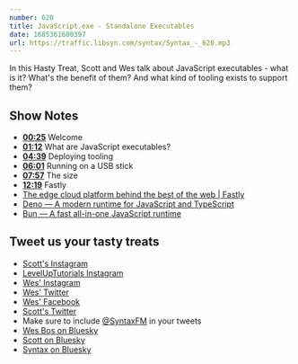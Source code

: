 ```yaml
---
number: 620
title: JavaScript.exe - Standalone Executables 
date: 1685361600397
url: https://traffic.libsyn.com/syntax/Syntax_-_620.mp3
---
```


In this Hasty Treat, Scott and Wes talk about JavaScript executables - what is it? What's the benefit of them? And what kind of tooling exists to support them?

## Show Notes

* **[00:25](#t=00:25)** Welcome
* **[01:12](#t=01:12)** What are JavaScript executables?
* **[04:39](#t=04:39)** Deploying tooling
* **[06:01](#t=06:01)** Running on a USB stick
* **[07:57](#t=07:57)** The size
* **[12:19](#t=12:19)** Fastly
* [The edge cloud platform behind the best of the web | Fastly](https://www.fastly.com/)
* [Deno — A modern runtime for JavaScript and TypeScript](https://deno.com/runtime)
* [Bun — A fast all-in-one JavaScript runtime](https://bun.sh/)

## Tweet us your tasty treats

* [Scott's Instagram](https://www.instagram.com/stolinski/)
* [LevelUpTutorials Instagram](https://www.instagram.com/LevelUpTutorials/)
* [Wes' Instagram](https://www.instagram.com/wesbos/)
* [Wes' Twitter](https://twitter.com/wesbos)
* [Wes' Facebook](https://www.facebook.com/wesbos.developer)
* [Scott's Twitter](https://twitter.com/stolinski)
* Make sure to include [@SyntaxFM](https://twitter.com/SyntaxFM) in your tweets
* [Wes Bos on Bluesky](https://bsky.app/profile/syntax.fm/wesbos.com)
* [Scott on Bluesky](https://bsky.app/profile/tolin.ski)
* [Syntax on Bluesky](https://bsky.app/profile/syntax.fm)
